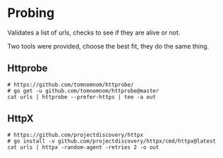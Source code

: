 # Probing

Validates a list of urls, checks to see if they are alive or not.

Two tools were provided, choose the best fit, they do the same thing.

## Httprobe

```
# https://github.com/tomnomnom/httprobe/
# go get -u github.com/tomnomnom/httprobe@master
cat urls | httprobe --prefer-https | tee -a out
```

## HttpX

```
# https://github.com/projectdiscovery/httpx
# go install -v github.com/projectdiscovery/httpx/cmd/httpx@latest
cat urls | httpx -random-agent -retries 2 -o out
```
